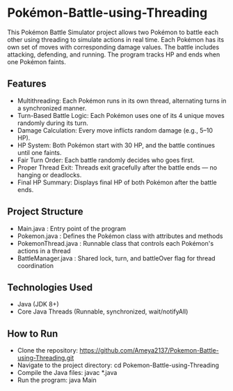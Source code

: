 # Pokémon-Battle-using-Threading
This Pokémon Battle Simulator project allows two Pokémon to battle each other using threading to simulate actions in real time. Each Pokémon has its own set of moves with corresponding damage values. The battle includes attacking, defending, and running. The program tracks HP and ends when one Pokémon faints.

## Features
- Multithreading: Each Pokémon runs in its own thread, alternating turns in a synchronized manner.
- Turn-Based Battle Logic: Each Pokémon uses one of its 4 unique moves randomly during its turn.
- Damage Calculation: Every move inflicts random damage (e.g., 5–10 HP).
- HP System: Both Pokémon start with 30 HP, and the battle continues until one faints.
- Fair Turn Order: Each battle randomly decides who goes first.
- Proper Thread Exit: Threads exit gracefully after the battle ends — no hanging or deadlocks.
- Final HP Summary: Displays final HP of both Pokémon after the battle ends.

## Project Structure
- Main.java             : Entry point of the program
- Pokemon.java          : Defines the Pokémon class with attributes and methods
- PokemonThread.java    : Runnable class that controls each Pokémon's actions in a thread
- BattleManager.java    : Shared lock, turn, and battleOver flag for thread coordination

## Technologies Used
- Java (JDK 8+)
- Core Java Threads (Runnable, synchronized, wait/notifyAll)

## How to Run
- Clone the repository: https://github.com/Ameya2137/Pokemon-Battle-using-Threading.git
- Navigate to the project directory: cd Pokemon-Battle-using-Threading
- Compile the Java files: javac *.java
- Run the program: java Main






